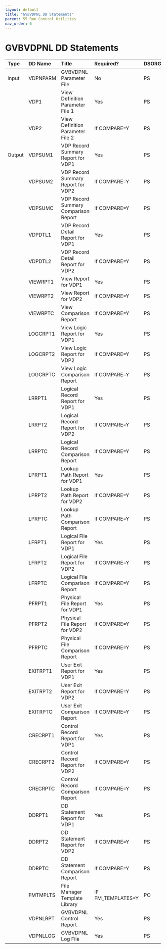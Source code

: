 ```yaml
---
layout: default
title: "GVBVDPNL DD Statements"
parent: 55 Run Control Utilities
nav_order: 6
---
```


# GVBVDPNL DD Statements 

|Type|DD Name|Title|Required?|DSORG|RECFM|LRECL|
|:-|:-|:-|:-|:-|:-|-:|
|Input|VDPNPARM|GVBVDPNL Parameter File|No|PS|FB|80|
||VDP1|View Definition Parameter File 1|Yes|PS|VB|32756|
||VDP2|View Definition Parameter File 2|If COMPARE=Y|PS|VB|32756|
|Output|VDPSUM1|VDP Record Summary Report for VDP1|Yes|PS|VB|164|
||VDPSUM2|VDP Record Summary Report for VDP2|If COMPARE=Y|PS|VB|164|
||VDPSUMC|VDP Record Summary Comparison Report|If COMPARE=Y|PS|VB|164|
||VDPDTL1|VDP Record Detail Report for VDP1|Yes|PS|VB|164|
||VDPDTL2|VDP Record Detail Report for VDP2|If COMPARE=Y|PS|VB|164|
||VIEWRPT1|View Report for VDP1|Yes|PS|VB|164|
||VIEWRPT2|View Report for VDP2|If COMPARE=Y|PS|VB|164|
||VIEWRPTC|View Comparison Report|If COMPARE=Y|PS|VB|164|
||LOGCRPT1|View Logic Report for VDP1|Yes|PS|VB|324|
||LOGCRPT2|View Logic Report for VDP2|If COMPARE=Y|PS|VB|324|
||LOGCRPTC|View Logic Comparison Report|If COMPARE=Y|PS|VB|324|
||LRRPT1|Logical Record Report for VDP1|Yes|PS|VB|164|
||LRRPT2|Logical Record Report for VDP2|If COMPARE=Y|PS|VB|164|
||LRRPTC|Logical Record Comparison Report|If COMPARE=Y|PS|VB|164|
||LPRPT1|Lookup Path Report for VDP1|Yes|PS|VB|164|
||LPRPT2|Lookup Path Report for VDP2|If COMPARE=Y|PS|VB|164|
||LPRPTC|Lookup Path Comparison Report|If COMPARE=Y|PS|VB|164|
||LFRPT1|Logical File Report for VDP1|Yes|PS|VB|164|
||LFRPT2|Logical File Report for VDP2|If COMPARE=Y|PS|VB|164|
||LFRPTC|Logical File Comparison Report|If COMPARE=Y|PS|VB|164|
||PFRPT1|Physical File Report for VDP1|Yes|PS|VB|164|
||PFRPT2|Physical File Report for VDP2|If COMPARE=Y|PS|VB|164|
||PFRPTC|Physical File Comparison Report|If COMPARE=Y|PS|VB|164|
||EXITRPT1|User Exit Report for VDP1|Yes|PS|VB|164|
||EXITRPT2|User Exit Report for VDP2|If COMPARE=Y|PS|VB|164|
||EXITRPTC|User Exit Comparison Report|If COMPARE=Y|PS|VB|164|
||CRECRPT1|Control Record Report for VDP1|Yes|PS|VB|164|
||CRECRPT2|Control Record Report for VDP2|If COMPARE=Y|PS|VB|164|
||CRECRPTC|Control Record Comparison Report|If COMPARE=Y|PS|VB|164|
||DDRPT1|DD Statement Report for VDP1|Yes|PS|VB|164|
||DDRPT2|DD Statement Report for VDP2|If COMPARE=Y|PS|VB|164|
||DDRPTC|DD Statement Comparison Report|If COMPARE=Y|PS|VB|164|
||FMTMPLTS|File Manager Template Library|IF FM_TEMPLATES=Y|PO|VB|164|
||VDPNLRPT|GVBVDPNL Control Report|Yes|PS|VB|164|
||VDPNLLOG|GVBVDPNL Log File|Yes|PS|VB|164|

